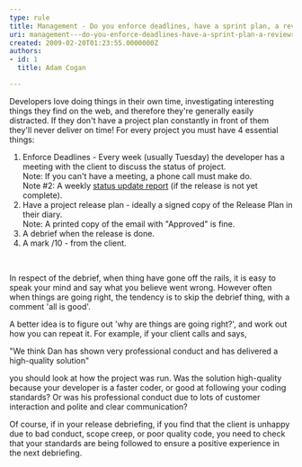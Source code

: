 ```yaml
---
type: rule
title: Management - Do you enforce deadlines, have a sprint plan, a review/retro and a mark /10
uri: management---do-you-enforce-deadlines-have-a-sprint-plan-a-reviewretro-and-a-mark-10
created: 2009-02-20T01:23:55.0000000Z
authors:
- id: 1
  title: Adam Cogan

---
```


 Developers love doing things in their own time, investigating interesting things they find on the web, and therefore they're generally easily distracted. If they don't have a project plan constantly in front of them they'll never deliver on time! For every project you must have 4 essential things: <br> 
1. Enforce Deadlines - Every week (usually Tuesday) the developer has a meeting with the client to discuss the status of project. 
<br>    Note: If you can't have a meeting, a phone call must make do.
<br>    Note #2: A weekly [status update report](http&#58;//www.ssw.com.au/ssw/extremeemails/default.aspx) (if the release is not yet complete).
2. Have a project release plan - ideally a signed copy of the Release Plan in their diary.
<br>    Note: A printed copy of the email with "Approved" is fine.
3. A debrief when the release is done.
4. A mark /10 - from the client.  
<br>


In respect of the debrief, when thing have gone off the rails, it is easy to speak your mind and say what you believe went wrong. However often when things are going right, the tendency is to skip the debrief thing, with a comment 'all is good'.

A better idea is to figure out 'why are things are going right?', and work out how you can repeat it. For example, if your client calls and says,

"We think Dan has shown very professional conduct and has delivered a high-quality solution"

you should look at how the project was run. Was the solution high-quality because your developer is a faster coder, or good at following your coding standards? Or was his professional conduct due to lots of customer interaction and polite and clear communication?

Of course, if in your release debriefing, if you find that the client is unhappy due to bad conduct, scope creep, or poor quality code, you need to check that your standards are being followed to ensure a positive experience in the next debriefing.

